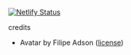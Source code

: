 [![Netlify Status](https://api.netlify.com/api/v1/badges/ef96d3c5-a273-4821-9bc5-abfa3bc2e5d1/deploy-status)](https://app.netlify.com/sites/sansi-bindika/deploys)

credits

- Avatar by Filipe Adson ([license](https://creativecommons.org/licenses/by/4.0/legalcode))
